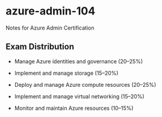 # azure-admin-104

Notes for Azure Admin Certification

## Exam Distribution

- Manage Azure identities and governance (20–25%)

- Implement and manage storage (15–20%)

- Deploy and manage Azure compute resources (20–25%)

- Implement and manage virtual networking (15–20%)

- Monitor and maintain Azure resources (10–15%)
